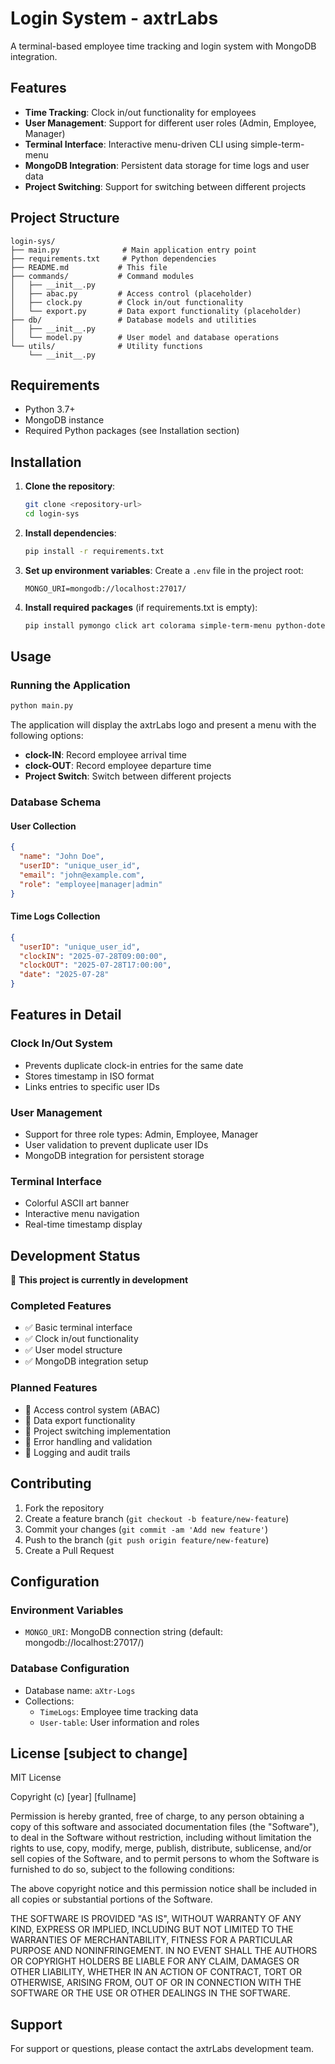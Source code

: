 # Login System - axtrLabs

A terminal-based employee time tracking and login system with MongoDB integration.

## Features

- **Time Tracking**: Clock in/out functionality for employees
- **User Management**: Support for different user roles (Admin, Employee, Manager)
- **Terminal Interface**: Interactive menu-driven CLI using simple-term-menu
- **MongoDB Integration**: Persistent data storage for time logs and user data
- **Project Switching**: Support for switching between different projects

## Project Structure

```
login-sys/
├── main.py              # Main application entry point
├── requirements.txt     # Python dependencies
├── README.md           # This file
├── commands/           # Command modules
│   ├── __init__.py
│   ├── abac.py         # Access control (placeholder)
│   ├── clock.py        # Clock in/out functionality
│   └── export.py       # Data export functionality (placeholder)
├── db/                 # Database models and utilities
│   ├── __init__.py
│   └── model.py        # User model and database operations
└── utils/              # Utility functions
    └── __init__.py
```

## Requirements

- Python 3.7+
- MongoDB instance
- Required Python packages (see Installation section)

## Installation

1. **Clone the repository**:
   ```bash
   git clone <repository-url>
   cd login-sys
   ```

2. **Install dependencies**:
   ```bash
   pip install -r requirements.txt
   ```

3. **Set up environment variables**:
   Create a `.env` file in the project root:
   ```env
   MONGO_URI=mongodb://localhost:27017/
   ```

4. **Install required packages** (if requirements.txt is empty):
   ```bash
   pip install pymongo click art colorama simple-term-menu python-dotenv
   ```

## Usage

### Running the Application

```bash
python main.py
```

The application will display the axtrLabs logo and present a menu with the following options:
- **clock-IN**: Record employee arrival time
- **clock-OUT**: Record employee departure time
- **Project Switch**: Switch between different projects

### Database Schema

#### User Collection
```json
{
  "name": "John Doe",
  "userID": "unique_user_id",
  "email": "john@example.com",
  "role": "employee|manager|admin"
}
```

#### Time Logs Collection
```json
{
  "userID": "unique_user_id",
  "clockIN": "2025-07-28T09:00:00",
  "clockOUT": "2025-07-28T17:00:00",
  "date": "2025-07-28"
}
```

## Features in Detail

### Clock In/Out System
- Prevents duplicate clock-in entries for the same date
- Stores timestamp in ISO format
- Links entries to specific user IDs

### User Management
- Support for three role types: Admin, Employee, Manager
- User validation to prevent duplicate user IDs
- MongoDB integration for persistent storage

### Terminal Interface
- Colorful ASCII art banner
- Interactive menu navigation
- Real-time timestamp display

## Development Status

🚧 **This project is currently in development**

### Completed Features
- ✅ Basic terminal interface
- ✅ Clock in/out functionality
- ✅ User model structure
- ✅ MongoDB integration setup

### Planned Features
- 🔄 Access control system (ABAC)
- 🔄 Data export functionality
- 🔄 Project switching implementation
- 🔄 Error handling and validation
- 🔄 Logging and audit trails

## Contributing

1. Fork the repository
2. Create a feature branch (`git checkout -b feature/new-feature`)
3. Commit your changes (`git commit -am 'Add new feature'`)
4. Push to the branch (`git push origin feature/new-feature`)
5. Create a Pull Request

## Configuration

### Environment Variables
- `MONGO_URI`: MongoDB connection string (default: mongodb://localhost:27017/)

### Database Configuration
- Database name: `aXtr-Logs`
- Collections:
  - `TimeLogs`: Employee time tracking data
  - `User-table`: User information and roles

## License [subject to change]

MIT License

Copyright (c) [year] [fullname]

Permission is hereby granted, free of charge, to any person obtaining a copy
of this software and associated documentation files (the "Software"), to deal
in the Software without restriction, including without limitation the rights
to use, copy, modify, merge, publish, distribute, sublicense, and/or sell
copies of the Software, and to permit persons to whom the Software is
furnished to do so, subject to the following conditions:

The above copyright notice and this permission notice shall be included in all
copies or substantial portions of the Software.

THE SOFTWARE IS PROVIDED "AS IS", WITHOUT WARRANTY OF ANY KIND, EXPRESS OR
IMPLIED, INCLUDING BUT NOT LIMITED TO THE WARRANTIES OF MERCHANTABILITY,
FITNESS FOR A PARTICULAR PURPOSE AND NONINFRINGEMENT. IN NO EVENT SHALL THE
AUTHORS OR COPYRIGHT HOLDERS BE LIABLE FOR ANY CLAIM, DAMAGES OR OTHER
LIABILITY, WHETHER IN AN ACTION OF CONTRACT, TORT OR OTHERWISE, ARISING FROM,
OUT OF OR IN CONNECTION WITH THE SOFTWARE OR THE USE OR OTHER DEALINGS IN THE
SOFTWARE.

## Support

For support or questions, please contact the axtrLabs development team.